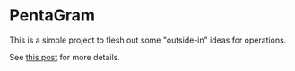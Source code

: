 # PentaGram

This is a simple project to flesh out some "outside-in" ideas
for operations.

See [this post](http://unethicalblogger.com/2012/06/10/outside-in-to-ops.html)
for more details.


